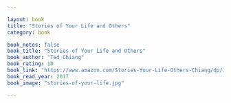 ```yaml
---

layout: book
title: "Stories of Your Life and Others"
category: book

book_notes: false
book_title: "Stories of Your Life and Others"
book_author: "Ted Chiang"
book_rating: 10
book_link: "https://www.amazon.com/Stories-Your-Life-Others-Chiang/dp/1101972122"
book_read_year: 2017
book_image: "stories-of-your-life.jpg"

---
```

